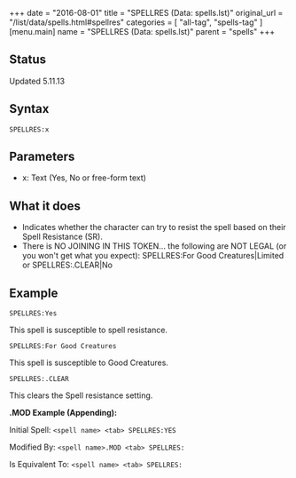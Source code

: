 +++
date = "2016-08-01"
title = "SPELLRES (Data: spells.lst)"
original_url = "/list/data/spells.html#spellres"
categories = [ "all-tag", "spells-tag" ]
[menu.main]
    name = "SPELLRES (Data: spells.lst)"
    parent = "spells"
+++

## Status

Updated 5.11.13

## Syntax

`SPELLRES:x`

## Parameters

-   x: Text (Yes, No or free-form text)



What it does
------------

-   Indicates whether the character can try to resist the spell based on
    their Spell Resistance (SR).
-   There is NO JOINING IN THIS TOKEN... the following are NOT LEGAL (or
    you won't get what you expect): SPELLRES:For Good Creatures|Limited
    or SPELLRES:.CLEAR|No

Example
-------

`SPELLRES:Yes`

This spell is susceptible to spell resistance.

`SPELLRES:For Good Creatures`

This spell is susceptible to Good Creatures.

`SPELLRES:.CLEAR`

This clears the Spell resistance setting.

**.MOD Example (Appending):**

Initial Spell: `<spell name> <tab> SPELLRES:YES`

Modified By: `<spell name>.MOD <tab> SPELLRES:`

Is Equivalent To: `<spell name> <tab> SPELLRES:`



